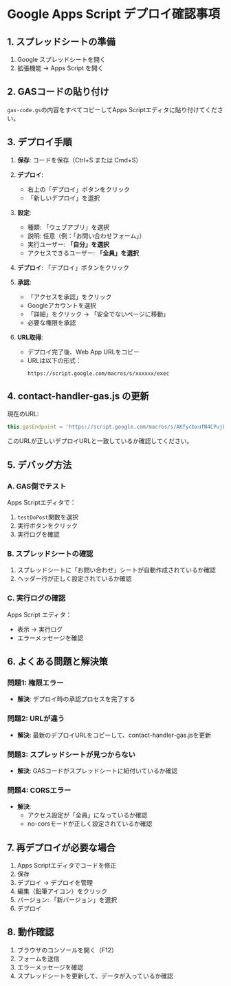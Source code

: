 # Google Apps Script デプロイ確認事項

## 1. スプレッドシートの準備

1. Google スプレッドシートを開く
2. 拡張機能 → Apps Script を開く

## 2. GASコードの貼り付け

`gas-code.gs`の内容をすべてコピーしてApps Scriptエディタに貼り付けてください。

## 3. デプロイ手順

1. **保存**: コードを保存（Ctrl+S または Cmd+S）

2. **デプロイ**:
   - 右上の「デプロイ」ボタンをクリック
   - 「新しいデプロイ」を選択

3. **設定**:
   - 種類: 「ウェブアプリ」を選択
   - 説明: 任意（例：「お問い合わせフォーム」）
   - 実行ユーザー: **「自分」を選択**
   - アクセスできるユーザー: **「全員」を選択**

4. **デプロイ**: 「デプロイ」ボタンをクリック

5. **承認**:
   - 「アクセスを承認」をクリック
   - Googleアカウントを選択
   - 「詳細」をクリック → 「安全でないページに移動」
   - 必要な権限を承認

6. **URL取得**:
   - デプロイ完了後、Web App URLをコピー
   - URLは以下の形式：
     ```
     https://script.google.com/macros/s/xxxxxx/exec
     ```

## 4. contact-handler-gas.js の更新

現在のURL:
```javascript
this.gasEndpoint = 'https://script.google.com/macros/s/AKfycbxufN4CPujE75vKqgeMqKMhumfFm9HE4j4pN0sZMSaKJGXS7wP5vp6P1d5jKgz8LIne/exec';
```

このURLが正しいデプロイURLと一致しているか確認してください。

## 5. デバッグ方法

### A. GAS側でテスト

Apps Scriptエディタで：
1. `testDoPost`関数を選択
2. 実行ボタンをクリック
3. 実行ログを確認

### B. スプレッドシートの確認

1. スプレッドシートに「お問い合わせ」シートが自動作成されているか確認
2. ヘッダー行が正しく設定されているか確認

### C. 実行ログの確認

Apps Script エディタ：
- 表示 → 実行ログ
- エラーメッセージを確認

## 6. よくある問題と解決策

### 問題1: 権限エラー
- **解決**: デプロイ時の承認プロセスを完了する

### 問題2: URLが違う
- **解決**: 最新のデプロイURLをコピーして、contact-handler-gas.jsを更新

### 問題3: スプレッドシートが見つからない
- **解決**: GASコードがスプレッドシートに紐付いているか確認

### 問題4: CORSエラー
- **解決**: 
  - アクセス設定が「全員」になっているか確認
  - no-corsモードが正しく設定されているか確認

## 7. 再デプロイが必要な場合

1. Apps Scriptエディタでコードを修正
2. 保存
3. デプロイ → デプロイを管理
4. 編集（鉛筆アイコン）をクリック
5. バージョン: 「新バージョン」を選択
6. デプロイ

## 8. 動作確認

1. ブラウザのコンソールを開く（F12）
2. フォームを送信
3. エラーメッセージを確認
4. スプレッドシートを更新して、データが入っているか確認